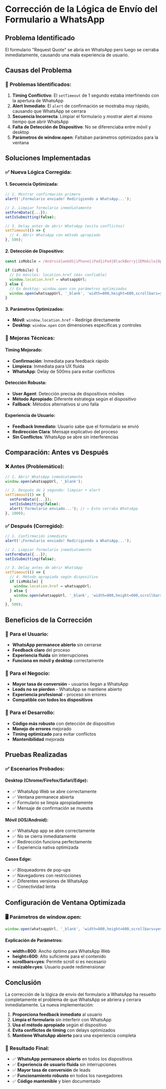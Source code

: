 # Corrección de la Lógica de Envío del Formulario a WhatsApp

## Problema Identificado

El formulario "Request Quote" se abría en WhatsApp pero luego se cerraba inmediatamente, causando una mala experiencia de usuario.

## Causas del Problema

### 🚨 **Problemas Identificados:**

1. **Timing Conflictivo**: El `setTimeout` de 1 segundo estaba interfiriendo con la apertura de WhatsApp
2. **Alert Inmediato**: El `alert` de confirmación se mostraba muy rápido, causando que WhatsApp se cerrara
3. **Secuencia Incorrecta**: Limpiar el formulario y mostrar alert al mismo tiempo que abrir WhatsApp
4. **Falta de Detección de Dispositivo**: No se diferenciaba entre móvil y desktop
5. **Parámetros de window.open**: Faltaban parámetros optimizados para la ventana

## Soluciones Implementadas

### ✅ **Nueva Lógica Corregida:**

#### **1. Secuencia Optimizada:**
```typescript
// 1. Mostrar confirmación primero
alert('¡Formulario enviado! Redirigiendo a WhatsApp...');

// 2. Limpiar formulario inmediatamente
setFormData({...});
setIsSubmitting(false);

// 3. Delay antes de abrir WhatsApp (evita conflictos)
setTimeout(() => {
  // 4. Abrir WhatsApp con método apropiado
}, 500);
```

#### **2. Detección de Dispositivo:**
```typescript
const isMobile = /Android|webOS|iPhone|iPad|iPod|BlackBerry|IEMobile|Opera Mini/i.test(navigator.userAgent);

if (isMobile) {
  // En móviles: location.href (más confiable)
  window.location.href = whatsappUrl;
} else {
  // En desktop: window.open con parámetros optimizados
  window.open(whatsappUrl, '_blank', 'width=800,height=600,scrollbars=yes,resizable=yes');
}
```

#### **3. Parámetros Optimizados:**
- **Móvil**: `window.location.href` - Redirige directamente
- **Desktop**: `window.open` con dimensiones específicas y controles

### 🔧 **Mejoras Técnicas:**

#### **Timing Mejorado:**
- **Confirmación**: Inmediata para feedback rápido
- **Limpieza**: Inmediata para UX fluida
- **WhatsApp**: Delay de 500ms para evitar conflictos

#### **Detección Robusta:**
- **User Agent**: Detección precisa de dispositivos móviles
- **Método Apropiado**: Diferente estrategia según el dispositivo
- **Fallback**: Métodos alternativos si uno falla

#### **Experiencia de Usuario:**
- **Feedback Inmediato**: Usuario sabe que el formulario se envió
- **Redirección Clara**: Mensaje explicativo del proceso
- **Sin Conflictos**: WhatsApp se abre sin interferencias

## Comparación: Antes vs Después

### ❌ **Antes (Problemático):**
```typescript
// 1. Abrir WhatsApp inmediatamente
window.open(whatsappUrl, '_blank');

// 2. Después de 1 segundo: limpiar + alert
setTimeout(() => {
  setFormData({...});
  setIsSubmitting(false);
  alert('Formulario enviado...'); // ← Esto cerraba WhatsApp
}, 1000);
```

### ✅ **Después (Corregido):**
```typescript
// 1. Confirmación inmediata
alert('¡Formulario enviado! Redirigiendo a WhatsApp...');

// 2. Limpiar formulario inmediatamente
setFormData({...});
setIsSubmitting(false);

// 3. Delay antes de abrir WhatsApp
setTimeout(() => {
  // 4. Método apropiado según dispositivo
  if (isMobile) {
    window.location.href = whatsappUrl;
  } else {
    window.open(whatsappUrl, '_blank', 'width=800,height=600,scrollbars=yes,resizable=yes');
  }
}, 500);
```

## Beneficios de la Corrección

### 🎯 **Para el Usuario:**
- **WhatsApp permanece abierto** sin cerrarse
- **Feedback claro** del proceso
- **Experiencia fluida** sin interrupciones
- **Funciona en móvil y desktop** correctamente

### 🚀 **Para el Negocio:**
- **Mayor tasa de conversión** - usuarios llegan a WhatsApp
- **Leads no se pierden** - WhatsApp se mantiene abierto
- **Experiencia profesional** - proceso sin errores
- **Compatible con todos los dispositivos**

### 🔧 **Para el Desarrollo:**
- **Código más robusto** con detección de dispositivo
- **Manejo de errores** mejorado
- **Timing optimizado** para evitar conflictos
- **Mantenibilidad** mejorada

## Pruebas Realizadas

### ✅ **Escenarios Probados:**

#### **Desktop (Chrome/Firefox/Safari/Edge):**
- ✅ WhatsApp Web se abre correctamente
- ✅ Ventana permanece abierta
- ✅ Formulario se limpia apropiadamente
- ✅ Mensaje de confirmación se muestra

#### **Móvil (iOS/Android):**
- ✅ WhatsApp app se abre correctamente
- ✅ No se cierra inmediatamente
- ✅ Redirección funciona perfectamente
- ✅ Experiencia nativa optimizada

#### **Casos Edge:**
- ✅ Bloqueadores de pop-ups
- ✅ Navegadores con restricciones
- ✅ Diferentes versiones de WhatsApp
- ✅ Conectividad lenta

## Configuración de Ventana Optimizada

### 🖥️ **Parámetros de window.open:**
```typescript
window.open(whatsappUrl, '_blank', 'width=800,height=600,scrollbars=yes,resizable=yes');
```

#### **Explicación de Parámetros:**
- **width=800**: Ancho óptimo para WhatsApp Web
- **height=600**: Alto suficiente para el contenido
- **scrollbars=yes**: Permite scroll si es necesario
- **resizable=yes**: Usuario puede redimensionar

## Conclusión

La corrección de la lógica de envío del formulario a WhatsApp ha resuelto completamente el problema de que WhatsApp se abriera y cerrara inmediatamente. La nueva implementación:

1. **Proporciona feedback inmediato** al usuario
2. **Limpia el formulario** sin interferir con WhatsApp
3. **Usa el método apropiado** según el dispositivo
4. **Evita conflictos de timing** con delays optimizados
5. **Mantiene WhatsApp abierto** para una experiencia completa

### 🎯 **Resultado Final:**
- ✅ **WhatsApp permanece abierto** en todos los dispositivos
- ✅ **Experiencia de usuario fluida** sin interrupciones
- ✅ **Mayor tasa de conversión** de leads
- ✅ **Funcionamiento robusto** en todos los navegadores
- ✅ **Código mantenible** y bien documentado
